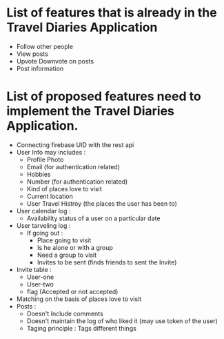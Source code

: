 # List of features that is already in the Travel Diaries Application

* Follow other people
* View posts
* Upvote Downvote on posts
* Post information
 
# List of proposed features need to implement the Travel Diaries Application.

* Connecting firebase UID with the rest api
* User Info may includes :
   * Profile Photo
   * Email (for authentication related)
   * Hobbies
   * Number (for authentication related)
   * Kind of places love to visit
   * Current location
   * User Travel Histroy (the places the user has been to)
* User calendar log : 
   * Availability status of a user on a particular date
* User tarveling log : 
   * If going out :
      * Place going to visit
      * Is he alone or with a group
      * Need a group to visit
      * Invites to be sent (finds friends to sent the Invite)
* Invite table :
   * User-one
   * User-two
   * flag (Accepted or not accepted)
* Matching on the basis of places love to visit
* Posts :
   * Doesn't Include comments
   * Doesn't maintain the log of who liked it (may use token of the user)
   * Taging principle : Tags different things

